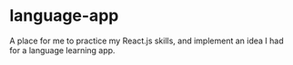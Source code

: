 # language-app
A place for me to practice my React.js skills, and implement an idea I had for a language learning app.
